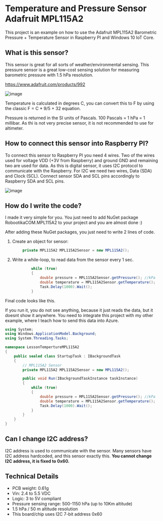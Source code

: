 # Temperature and Pressure Sensor Adafruit MPL115A2
This project is an example on how to use the Adafruit MPL115A2 Barometric Pressure + Temperature Sensor in Raspberry PI and Windows 10 IoT Core.

## What is this sensor?
This sensor is great for all sorts of weather/environmental sensing.
This pressure sensor is a great low-cost sensing solution for measuring barometric pressure with 1.5 hPa resolution.

https://www.adafruit.com/products/992

![image](https://cloud.githubusercontent.com/assets/13704023/22854130/d067997c-f06f-11e6-801f-9c36eb7833a7.png)

Temperature is calculated in degrees C, you can convert this to F by using the classic F = C * 9/5 + 32 equation.

Pressure is returned in the SI units of Pascals. 100 Pascals = 1 hPa = 1 millibar.
As thi is not very precise sensor, it is not recommended to use for altimeter.

## How to connect this sensor into Raspberry PI?
To connect this sensor to Raspberry PI you need 4 wires. Two of the wires used for voltage VDD (+3V from Raspberry) and ground GND and remaining two are used for data. 
As this is digital sensor, it uses I2C protocol to communicate with the Raspberry. For I2C we need two wires, Data (SDA) and Clock (SCL).
Connect sensor SDA and SCL pins accordingly to Raspberry SDA and SCL pins. 

![image](https://cloud.githubusercontent.com/assets/13704023/22856431/e6cee556-f099-11e6-8d96-7d2e1baf3985.png)

## How do I write the code?
I made it very simple for you. You just need to add NuGet package RobootikaCOM.MPL115A2 to your project and you are almost done :)

After adding these NuGet packages, you just need to write 2 lines of code.

1. Create an object for sensor: 
````C#
        private MPL115A2 MPL115A2Sensor = new MPL115A2();
````

2. Write a while-loop, to read data from the sensor every 1 sec.
````C#
            while (true)
            {
                double pressure = MPL115A2Sensor.getPressure(); //kPa
                double temperature = MPL115A2Sensor.getTemperature();
                Task.Delay(1000).Wait();
            }
````
Final code looks like this. 

If you run it, you do not see anything, because it just reads the data, but it doesnt show it anywhere.
You need to integrate this project with my other example, where I teach how to send this data into Azure.

````C#
using System;
using Windows.ApplicationModel.Background;
using System.Threading.Tasks;

namespace LessonTempertureMPL115A2
{
    public sealed class StartupTask : IBackgroundTask
    {
        // MPL115A2 Sensor
        private MPL115A2 MPL115A2Sensor = new MPL115A2();

        public void Run(IBackgroundTaskInstance taskInstance)
        {
            while (true)
            {
                double pressure = MPL115A2Sensor.getPressure(); //kPa
                double temperature = MPL115A2Sensor.getTemperature();
                Task.Delay(1000).Wait();
            }
        }
    }
}

````

## Can I change I2C address?
I2C address is used to communicate with the sensor. Many sensors have I2C address hardcoded, and this sensor exactly this. 
**You cannot change I2C address, it is fixed to 0x60.**

## Technical Details

* PCB weight: 0.61g
* Vin: 2.4 to 5.5 VDC
* Logic: 3 to 5V compliant
* Pressure sensing range: 500-1150 hPa (up to 10Km altitude)
* 1.5 hPa / 50 m altitude resolution
* This board/chip uses I2C 7-bit address 0x60